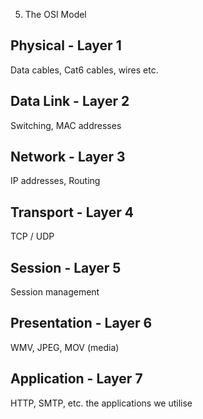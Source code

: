 5. The OSI Model


## Physical - Layer 1
Data cables, Cat6 cables, wires etc.
## Data Link - Layer 2
Switching, MAC addresses
## Network - Layer 3
IP addresses, Routing
## Transport - Layer 4
TCP /  UDP
## Session - Layer 5
Session management
## Presentation - Layer 6
WMV, JPEG, MOV (media)
## Application - Layer 7
HTTP, SMTP, etc. the applications we utilise

